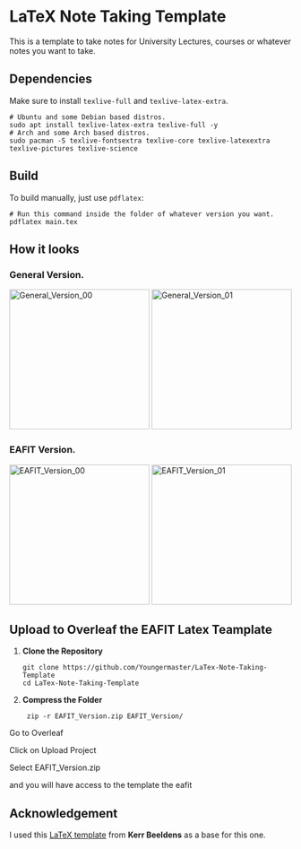 # LaTeX Note Taking Template

This is a template to take notes for University Lectures, courses or whatever
notes you want to take.

## Dependencies

Make sure to install `texlive-full` and `texlive-latex-extra`.

```shell
# Ubuntu and some Debian based distros.
sudo apt install texlive-latex-extra texlive-full -y
# Arch and some Arch based distros.
sudo pacman -S texlive-fontsextra texlive-core texlive-latexextra texlive-pictures texlive-science
```


## Build

To build manually, just use `pdflatex`:
```shell
# Run this command inside the folder of whatever version you want.
pdflatex main.tex
```

## How it looks

### General Version.

<p>
    <img src="Assets/General_Version_00.png" alt="General_Version_00" width="250"/>
    <img src="Assets/General_Version_01.png" alt="General_Version_01" width="250"/>
</p>

### EAFIT Version.

<p>
    <img src="Assets/EAFIT_Version_00.png" alt="EAFIT_Version_00" width="250"/>
    <img src="Assets/EAFIT_Version_01.png" alt="EAFIT_Version_01" width="250"/>
</p>

## Upload to Overleaf the EAFIT Latex Teamplate 

1. **Clone the Repository**  

   ```shell
   git clone https://github.com/Youngermaster/LaTex-Note-Taking-Template
   cd LaTex-Note-Taking-Template

3. **Compress the Folder**

   ```shell
    zip -r EAFIT_Version.zip EAFIT_Version/

Go to Overleaf

Click on Upload Project

Select EAFIT_Version.zip

and you will have access to the template the eafit


## Acknowledgement

I used this [LaTeX template](https://www.overleaf.com/latex/templates/report-template-v1-dot-0/xvtpxwgvmwyr) from **Kerr Beeldens** as a base for this one.
